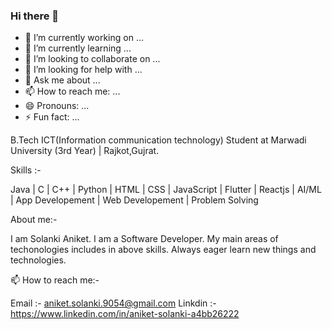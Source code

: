 ### Hi there 👋

- 🔭 I’m currently working on ...
- 🌱 I’m currently learning ...
- 👯 I’m looking to collaborate on ...
- 🤔 I’m looking for help with ...
- 💬 Ask me about ...
- 📫 How to reach me: ...
- 😄 Pronouns: ...
- ⚡ Fun fact: ...


B.Tech ICT(Information communication technology) Student at Marwadi University (3rd Year) | Rajkot,Gujrat.

Skills :-

Java | C | C++ | Python |
 HTML | CSS | JavaScript |
 Flutter |
 Reactjs | AI/ML |
 App Developement | Web Developement | Problem Solving 

About me:-

I am Solanki Aniket. I am a Software Developer. My main areas of techonologies includes in above skills. Always eager learn new things and technologies.

📫 How to reach me:-

Email :- aniket.solanki.9054@gmail.com
Linkdin :- https://www.linkedin.com/in/aniket-solanki-a4bb26222
